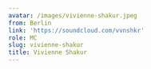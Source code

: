 ```yaml
---
avatar: /images/vivienne-shakur.jpeg
from: Berlin
link: 'https://soundcloud.com/vvnshkr'
role: MC
slug: vivienne-shakur
title: Vivienne Shakur
---
```


